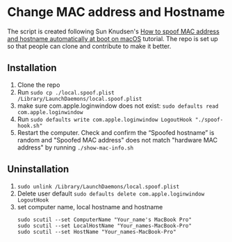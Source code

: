 # Change MAC address and Hostname

The script is created following Sun Knudsen's [How to spoof MAC address and hostname automatically at boot on macOS](https://github.com/sunknudsen/privacy-guides/tree/master/how-to-spoof-mac-address-and-hostname-automatically-at-boot-on-macos) tutorial. The repo is set up so that people can clone and contribute to make it better.

## Installation
1. Clone the repo
2. Run `sudo cp ./local.spoof.plist /Library/LaunchDaemons/local.spoof.plist`
3. make sure com.apple.loginwindow does not exist: `sudo defaults read com.apple.loginwindow`
4. Run `sudo defaults write com.apple.loginwindow LogoutHook "./spoof-hook.sh"`
5. Restart the computer. Check and confirm the “Spoofed hostname” is random and "Spoofed MAC address" does not match "hardware MAC address" by running `./show-mac-info.sh`

## Uninstallation
1. `sudo unlink /Library/LaunchDaemons/local.spoof.plist`
2. Delete user default `sudo defaults delete com.apple.loginwindow LogoutHook`
3. set computer name, local hostname and hostname
   ```
   sudo scutil --set ComputerName "Your_name's MacBook Pro"
   sudo scutil --set LocalHostName "Your_names-MacBook-Pro"
   sudo scutil --set HostName "Your_names-MacBook-Pro"
   ```
   